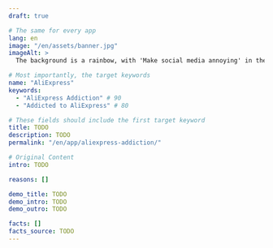 ```yaml
---
draft: true

# The same for every app
lang: en
image: "/en/assets/banner.jpg"
imageAlt: >
  The background is a rainbow, with 'Make social media annoying' in the middle using the font Comic Sans, and a badly drawn cat in the top right corner. It references the internet meme 'graphic design is my passion'.

# Most importantly, the target keywords
name: "AliExpress"
keywords:
  - "AliExpress Addiction" # 90
  - "Addicted to AliExpress" # 80

# These fields should include the first target keyword
title: TODO
description: TODO
permalink: "/en/app/aliexpress-addiction/"

# Original Content
intro: TODO

reasons: []

demo_title: TODO
demo_intro: TODO
demo_outro: TODO

facts: []
facts_source: TODO
---
```

